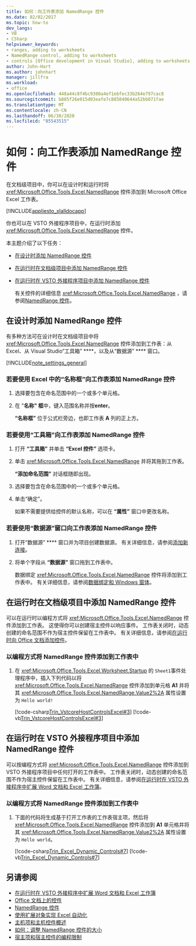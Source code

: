 ```yaml
---
title: 如何：向工作表添加 NamedRange 控件
ms.date: 02/02/2017
ms.topic: how-to
dev_langs:
- VB
- CSharp
helpviewer_keywords:
- ranges, adding to worksheets
- NamedRange control, adding to worksheets
- controls [Office development in Visual Studio], adding to worksheets
author: John-Hart
ms.author: johnhart
manager: jillfra
ms.workload:
- office
ms.openlocfilehash: 448a44c8f4bc9380a4ef1ebfec33b264e797cac8
ms.sourcegitcommit: b885f26e015d03eafe7c885040644a52bb071fae
ms.translationtype: MT
ms.contentlocale: zh-CN
ms.lasthandoff: 06/30/2020
ms.locfileid: "85543515"
---
```

# <a name="how-to-add-namedrange-controls-to-worksheets"></a>如何：向工作表添加 NamedRange 控件
  在文档级项目中，你可以在设计时和运行时将 <xref:Microsoft.Office.Tools.Excel.NamedRange> 控件添加到 Microsoft Office Excel 工作表。

 [!INCLUDE[appliesto_xlalldocapp](../vsto/includes/appliesto-xlalldocapp-md.md)]

 你也可以在 VSTO 外接程序项目中，在运行时添加 <xref:Microsoft.Office.Tools.Excel.NamedRange> 控件。

 本主题介绍了以下任务：

- [在设计时添加 NamedRange 控件](#designtime)

- [在运行时在文档级项目中添加 NamedRange 控件](#runtimedoclevel)

- [在运行时在 VSTO 外接程序项目中添加 NamedRange 控件](#runtimeaddin)

  有关控件的详细信息 <xref:Microsoft.Office.Tools.Excel.NamedRange> ，请参阅[NamedRange 控件](../vsto/namedrange-control.md)。

## <a name="add-namedrange-controls-at-design-time"></a><a name="designtime"></a>在设计时添加 NamedRange 控件
 有多种方法可在设计时在文档级项目中将 <xref:Microsoft.Office.Tools.Excel.NamedRange> 控件添加到工作表：从 Excel、从 Visual Studio“工具箱” ****，以及从“数据源” **** 窗口。

 [!INCLUDE[note_settings_general](../sharepoint/includes/note-settings-general-md.md)]

### <a name="to-add-a-namedrange-control-to-a-worksheet-using-the-name-box-in-excel"></a>若要使用 Excel 中的“名称框”向工作表添加 NamedRange 控件

1. 选择要包含在命名范围中的一个或多个单元格。

2. 在 "**名称" 框**中，键入范围名称并按**enter**。

     **“名称框”** 位于公式栏旁边，也即工作表 **A** 列的正上方。

### <a name="to-add-a-namedrange-control-to-a-worksheet-using-the-toolbox"></a>若要使用“工具箱”向工作表添加 NamedRange 控件

1. 打开 **“工具箱”** 并单击 **“Excel 控件”** 选项卡。

2. 单击 <xref:Microsoft.Office.Tools.Excel.NamedRange> 并将其拖到工作表。

     **“添加命名范围”** 对话框随即出现。

3. 选择要包含在命名范围中的一个或多个单元格。

4. 单击“确定”。

     如果不需要提供给控件的默认名称，可以在 **“属性”** 窗口中更改名称。

### <a name="to-add-a-namedrange-control-to-a-worksheet-using-the-data-sources-window"></a>若要使用“数据源”窗口向工作表添加 NamedRange 控件

1. 打开“数据源” **** 窗口并为项目创建数据源。 有关详细信息，请参阅[添加新连接](../data-tools/add-new-connections.md)。

2. 将单个字段从 **“数据源”** 窗口拖到工作表中。

     数据绑定 <xref:Microsoft.Office.Tools.Excel.NamedRange> 控件将添加到工作表中。 有关详细信息，请参阅[数据绑定和 Windows 窗体](/dotnet/framework/winforms/data-binding-and-windows-forms)。

## <a name="add-namedrange-controls-at-run-time-in-a-document-level-project"></a><a name="runtimedoclevel"></a>在运行时在文档级项目中添加 NamedRange 控件
 可以在运行时以编程方式将 <xref:Microsoft.Office.Tools.Excel.NamedRange> 控件添加到工作表。 这使得你可以创建宿主控件以响应事件。 工作表关闭时，动态创建的命名范围不作为宿主控件保留在工作表中。 有关详细信息，请参阅[在运行时向 Office 文档添加控件](../vsto/adding-controls-to-office-documents-at-run-time.md)。

### <a name="to-add-a-namedrange-control-to-a-worksheet-programmatically"></a>以编程方式将 NamedRange 控件添加到工作表中

1. 在 <xref:Microsoft.Office.Tools.Excel.Worksheet.Startup> 的 `Sheet1`事件处理程序中，插入下列代码以将 <xref:Microsoft.Office.Tools.Excel.NamedRange> 控件添加到单元格 **A1** 并将其 <xref:Microsoft.Office.Tools.Excel.NamedRange.Value2%2A> 属性设置为 `Hello world!`

     [!code-csharp[Trin_VstcoreHostControlsExcel#3](../vsto/codesnippet/CSharp/Trin_VstcoreHostControlsExcelCS/Sheet1.cs#3)]
     [!code-vb[Trin_VstcoreHostControlsExcel#3](../vsto/codesnippet/VisualBasic/Trin_VstcoreHostControlsExcelVB/Sheet1.vb#3)]

## <a name="add-namedrange-controls-at-run-time-in-a-vsto-add-in-project"></a><a name="runtimeaddin"></a>在运行时在 VSTO 外接程序项目中添加 NamedRange 控件
 可以按编程方式将 <xref:Microsoft.Office.Tools.Excel.NamedRange> 控件添加到 VSTO 外接程序项目中任何打开的工作表中。 工作表关闭时，动态创建的命名范围不作为宿主控件保留在工作表中。 有关详细信息，请参阅[在运行时在 VSTO 外接程序中扩展 Word 文档和 Excel 工作簿](../vsto/extending-word-documents-and-excel-workbooks-in-vsto-add-ins-at-run-time.md)。

### <a name="to-add-a-namedrange-control-to-a-worksheet-programmatically"></a>以编程方式将 NamedRange 控件添加到工作表中

1. 下面的代码将生成基于打开工作表的工作表宿主项，然后将 <xref:Microsoft.Office.Tools.Excel.NamedRange> 控件添加到 **A1** 单元格并将其 <xref:Microsoft.Office.Tools.Excel.NamedRange.Value2%2A> 属性设置为 `Hello world`。

     [!code-csharp[Trin_Excel_Dynamic_Controls#7](../vsto/codesnippet/CSharp/Trin_Excel_Dynamic_Controls/ThisAddIn.cs#7)]
     [!code-vb[Trin_Excel_Dynamic_Controls#7](../vsto/codesnippet/VisualBasic/Trin_Excel_Dynamic_Controls/ThisAddIn.vb#7)]

## <a name="see-also"></a>另请参阅
- [在运行时在 VSTO 外接程序中扩展 Word 文档和 Excel 工作簿](../vsto/extending-word-documents-and-excel-workbooks-in-vsto-add-ins-at-run-time.md)
- [Office 文档上的控件](../vsto/controls-on-office-documents.md)
- [NamedRange 控件](../vsto/namedrange-control.md)
- [使用扩展对象实现 Excel 自动化](../vsto/automating-excel-by-using-extended-objects.md)
- [主机项和主机控件概述](../vsto/host-items-and-host-controls-overview.md)
- [如何：调整 NamedRange 控件的大小](../vsto/how-to-resize-namedrange-controls.md)
- [宿主项和宿主控件的编程限制](../vsto/programmatic-limitations-of-host-items-and-host-controls.md)
